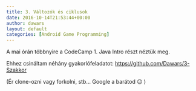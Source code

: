 ```yaml
---
title: 3. Változók és ciklusok
date: 2016-10-14T21:53:44+00:00
author: dawars
layout: default
categories: [Android Game Programming]
---
```

A mai órán többnyire a CodeCamp 1. Java Intro részt néztük meg.

Ehhez csináltam néhány gyakorlófeladatot: <a href="https://github.com/Dawars/3-Szakkor" target="_blank">https://github.com/Dawars/3-Szakkor</a>

(Ér clone-ozni vagy forkolni, stb&#8230; Google a barátod 😉 )

<div class="video-container">
</div>